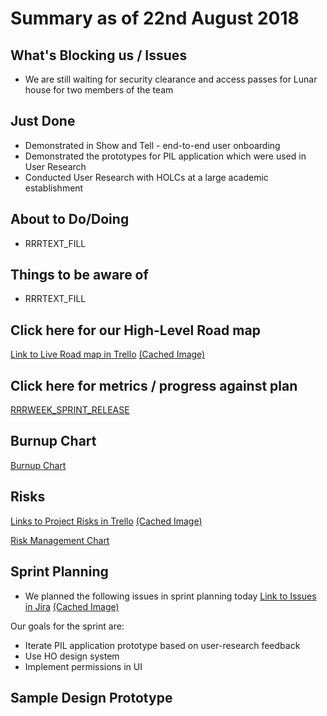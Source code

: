 # Summary as of 22nd August 2018 
## What's Blocking us / Issues
* We are still waiting for security clearance and access passes for Lunar house for two members of the team

## Just Done
* Demonstrated in Show and Tell -  end-to-end user onboarding
* Demonstrated the prototypes for PIL application which were used in User Research
* Conducted User Research with HOLCs at a large academic establishment

## About to Do/Doing
* RRRTEXT_FILL

## Things to be aware of
* RRRTEXT_FILL

## Click here for our High-Level Road map
[Link to Live Road map in Trello](https://trello.com/b/gDQdE01u/asl-roadmap)    [\(Cached Image\)](graphs/ASLRoadMap22082018.jpg)

## Click here for metrics / progress against plan
[RRRWEEK_SPRINT_RELEASE](graphs/progress22082018.png)

## Burnup Chart

[Burnup Chart](graphs/burnup22082018.svg)

## Risks
[Links to Project Risks in Trello](https://trello.com/b/VuFuCL7t/risk-register-and-kpis-asl-delivery)    [\(Cached Image\)](graphs/ASLRiskRegister22082018.jpg)

[Risk Management Chart](graphs/risk22082018.png)

## Sprint Planning
* We planned the following issues in sprint planning today [Link to Issues in Jira](https://jira.digital.homeoffice.gov.uk/secure/RapidBoard.jspa?rapidView=261)    [\(Cached Image\)](graphs/sprint22082018.png)

Our goals for the sprint are:
* Iterate PIL application prototype based on user-research feedback 
* Use HO design system 
* Implement permissions in UI

## Sample Design Prototype

